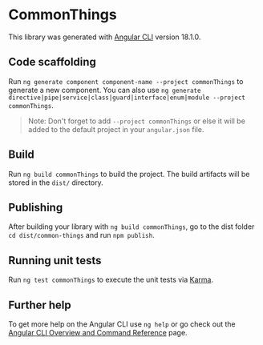 # CommonThings

This library was generated with [Angular CLI](https://github.com/angular/angular-cli) version 18.1.0.

## Code scaffolding

Run `ng generate component component-name --project commonThings` to generate a new component. You can also use `ng generate directive|pipe|service|class|guard|interface|enum|module --project commonThings`.
> Note: Don't forget to add `--project commonThings` or else it will be added to the default project in your `angular.json` file. 

## Build

Run `ng build commonThings` to build the project. The build artifacts will be stored in the `dist/` directory.

## Publishing

After building your library with `ng build commonThings`, go to the dist folder `cd dist/common-things` and run `npm publish`.

## Running unit tests

Run `ng test commonThings` to execute the unit tests via [Karma](https://karma-runner.github.io).

## Further help

To get more help on the Angular CLI use `ng help` or go check out the [Angular CLI Overview and Command Reference](https://angular.dev/tools/cli) page.
